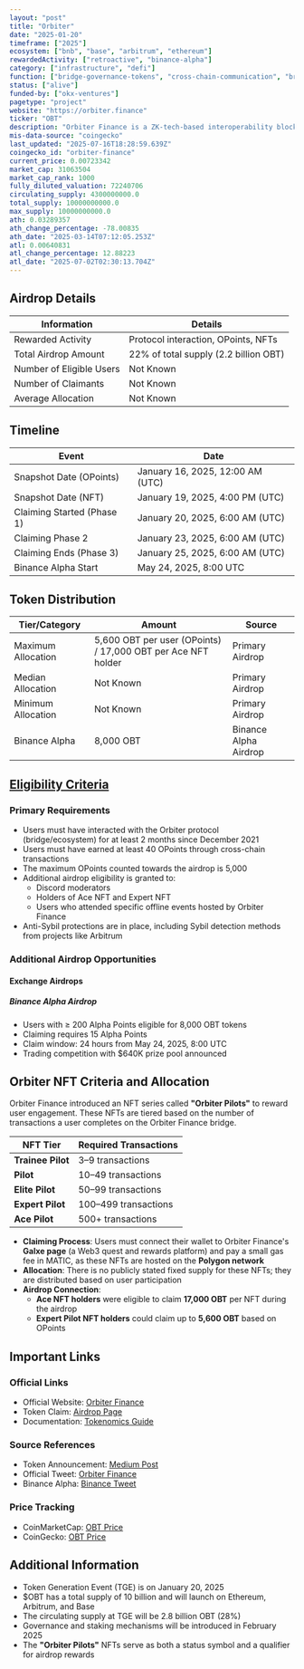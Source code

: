 ```yaml
---
layout: "post"
title: "Orbiter"
date: "2025-01-20"
timeframe: ["2025"]
ecosystem: ["bnb", "base", "arbitrum", "ethereum"]
rewardedActivity: ["retroactive", "binance-alpha"]
category: ["infrastructure", "defi"]
function: ["bridge-governance-tokens", "cross-chain-communication", "bridge", "cross-chain"]
status: ["alive"]
funded-by: ["okx-ventures"]
pagetype: "project"
website: "https://orbiter.finance"
ticker: "OBT"
description: "Orbiter Finance is a ZK-tech-based interoperability blockchain infrastructure focused on security, seamless cross-chain interactions, and liquidity efficiency. It features a universal cross-chain protocol and Omni Account Abstraction to redefine the Web3 experience."
mis-data-source: "coingecko"
last_updated: "2025-07-16T18:28:59.639Z"
coingecko_id: "orbiter-finance"
current_price: 0.00723342
market_cap: 31063504
market_cap_rank: 1000
fully_diluted_valuation: 72240706
circulating_supply: 4300000000.0
total_supply: 10000000000.0
max_supply: 10000000000.0
ath: 0.03289357
ath_change_percentage: -78.00835
ath_date: "2025-03-14T07:12:05.253Z"
atl: 0.00640831
atl_change_percentage: 12.88223
atl_date: "2025-07-02T02:30:13.704Z"
---
```


## Airdrop Details

| Information              | Details                               |
| ------------------------ | ------------------------------------- |
| Rewarded Activity        | Protocol interaction, OPoints, NFTs   |
| Total Airdrop Amount     | 22% of total supply (2.2 billion OBT) |
| Number of Eligible Users | Not Known                             |
| Number of Claimants      | Not Known                             |
| Average Allocation       | Not Known                             |

## Timeline

| Event                         | Date                             |
| ----------------------------- | -------------------------------- |
| Snapshot Date (OPoints)       | January 16, 2025, 12:00 AM (UTC) |
| Snapshot Date (NFT)           | January 19, 2025, 4:00 PM (UTC)  |
| Claiming Started (Phase 1)    | January 20, 2025, 6:00 AM (UTC)  |
| Claiming Phase 2              | January 23, 2025, 6:00 AM (UTC)  |
| Claiming Ends (Phase 3)       | January 25, 2025, 6:00 AM (UTC)  |
| Binance Alpha Start           | May 24, 2025, 8:00 UTC           |

## Token Distribution

| Tier/Category      | Amount                                                       | Source                    |
| ------------------ | ------------------------------------------------------------ | ------------------------- |
| Maximum Allocation | 5,600 OBT per user (OPoints) / 17,000 OBT per Ace NFT holder | Primary Airdrop           |
| Median Allocation  | Not Known                                                    | Primary Airdrop           |
| Minimum Allocation | Not Known                                                    | Primary Airdrop           |
| Binance Alpha      | 8,000 OBT                                                    | Binance Alpha Airdrop     |

## [Eligibility Criteria](https://orbiter-finance.medium.com/obtokenomics-and-airdrop-eligibility-guide-3549dd00807a)

### Primary Requirements

- Users must have interacted with the Orbiter protocol (bridge/ecosystem) for at least 2 months since December 2021
- Users must have earned at least 40 OPoints through cross-chain transactions
- The maximum OPoints counted towards the airdrop is 5,000
- Additional airdrop eligibility is granted to:
  - Discord moderators
  - Holders of Ace NFT and Expert NFT
  - Users who attended specific offline events hosted by Orbiter Finance
- Anti-Sybil protections are in place, including Sybil detection methods from projects like Arbitrum

### Additional Airdrop Opportunities

#### Exchange Airdrops

##### Binance Alpha Airdrop
- Users with ≥ 200 Alpha Points eligible for 8,000 OBT tokens
- Claiming requires 15 Alpha Points
- Claim window: 24 hours from May 24, 2025, 8:00 UTC
- Trading competition with $640K prize pool announced

## Orbiter NFT Criteria and Allocation

Orbiter Finance introduced an NFT series called **"Orbiter Pilots"** to reward user engagement. These NFTs are tiered based on the number of transactions a user completes on the Orbiter Finance bridge.

| NFT Tier          | Required Transactions |
| ----------------- | --------------------- |
| **Trainee Pilot** | 3–9 transactions      |
| **Pilot**         | 10–49 transactions    |
| **Elite Pilot**   | 50–99 transactions    |
| **Expert Pilot**  | 100–499 transactions  |
| **Ace Pilot**     | 500+ transactions     |

- **Claiming Process**: Users must connect their wallet to Orbiter Finance's **Galxe page** (a Web3 quest and rewards platform) and pay a small gas fee in MATIC, as these NFTs are hosted on the **Polygon network**
- **Allocation**: There is no publicly stated fixed supply for these NFTs; they are distributed based on user participation
- **Airdrop Connection**:
  - **Ace NFT holders** were eligible to claim **17,000 OBT** per NFT during the airdrop
  - **Expert Pilot NFT holders** could claim up to **5,600 OBT** based on OPoints

## Important Links

### Official Links

- Official Website: [Orbiter Finance](https://orbiter.finance)
- Token Claim: [Airdrop Page](https://orbiter.finance/en/airdrop)
- Documentation: [Tokenomics Guide](https://orbiter-finance.medium.com/obtokenomics-and-airdrop-eligibility-guide-3549dd00807a)

### Source References

- Token Announcement: [Medium Post](https://orbiter-finance.medium.com/obtokenomics-and-airdrop-eligibility-guide-3549dd00807a)
- Official Tweet: [Orbiter Finance](https://x.com/Orbiter_Finance/status/1880195622286028893)
- Binance Alpha: [Binance Tweet](https://x.com/binance/status/1926186427546566839)

### Price Tracking

- CoinMarketCap: [OBT Price](https://coinmarketcap.com/currencies/orbiter-finance)
- CoinGecko: [OBT Price](https://www.coingecko.com/en/coins/orbiter-finance)

## Additional Information

- Token Generation Event (TGE) is on January 20, 2025
- $OBT has a total supply of 10 billion and will launch on Ethereum, Arbitrum, and Base
- The circulating supply at TGE will be 2.8 billion OBT (28%)
- Governance and staking mechanisms will be introduced in February 2025
- The **"Orbiter Pilots"** NFTs serve as both a status symbol and a qualifier for airdrop rewards